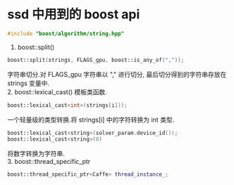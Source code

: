 # ssd 中用到的 boost api  

```cpp
#include "boost/algorithm/string.hpp"
```

1. boost::split()
```cpp
boost::split(strings, FLAGS_gpu, boost::is_any_of(","));
```
字符串切分.对 FLAGS_gpu 字符串以 "," 进行切分, 最后切分得到的字符串存放在 strings 变量中.   
2. boost::lexical_cast()
模板类函数. 
```cpp  
boost::lexical_cast<int>(strings[i]));
```
一个轻量级的类型转换.将 strings[i] 中的字符转换为 int 类型.   
```cpp
boost::lexical_cast<string>(solver_param.device_id()); 
boost::lexical_cast<string>(0)
```
将数字转换为字符串.    
3. boost::thread_specific_ptr<xxx>   
```cpp
boost::thread_specific_ptr<Caffe> thread_instance_;   
```


